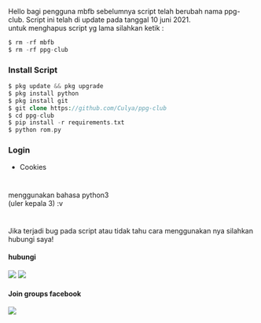 Hello bagi pengguna mbfb sebelumnya script telah berubah nama ppg-club. Script ini telah di update pada tanggal 10 juni 2021.<br>
untuk menghapus script yg lama silahkan ketik :
````php
$ rm -rf mbfb
$ rm -rf ppg-club
````
### Install Script
````php
$ pkg update && pkg upgrade
$ pkg install python 
$ pkg install git
$ git clone https://github.com/Culya/ppg-club
$ cd ppg-club
$ pip install -r requirements.txt
$ python rom.py
````
### Login 
- Cookies 
#
menggunakan bahasa python3<br>
(uler kepala 3) :v
#
Jika terjadi bug pada script atau tidak tahu cara menggunakan nya silahkan hubungi saya! 
#### hubungi 
[![](https://img.shields.io/badge/Facebook-blue?logo=Facebook&logoColor=blue&labelColor=white)](https://www.facebook.com/100074193274907)
[![](https://img.shields.io/badge/Whatsapp-CHAT-red?logo=Whatsapp&logoColor=Brightgreen&labelColor=white)](https://wa.me/6285322537451?text=Asalamualaikum+bang)
#### Join groups facebook
[![](https://img.shields.io/badge/Groups-blue?logo=Facebook&logoColor=blue&labelColor=white)](https://www.facebook.com/100074193274907)
#
